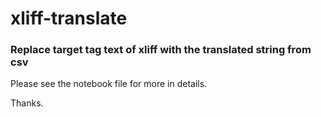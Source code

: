 # xliff-translate

### Replace target tag text of xliff with the translated string from csv

Please see the notebook file for more in details.

Thanks.
